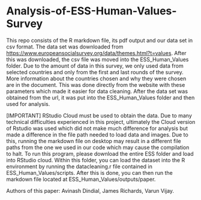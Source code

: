 # Analysis-of-ESS-Human-Values-Survey
This repo consists of the R markdown file, its pdf output and our data set in csv format. The data set was downloaded from https://www.europeansocialsurvey.org/data/themes.html?t=values. After this was downloaded, the csv file was moved into the ESS_Human_Values folder. Due to the amount of data in this survey, we only used data from selected countries and only from the first and last rounds of the survey. More information about the countries chosen and why they were chosen are in the document. 
This was done directly from the website with these parameters which made it easier for data cleaning. After the data set was obtained from the url, it was put into the ESS_Human_Values folder and then used for analysis. 



[IMPORTANT] RStudio Cloud must be used to obtain the data. Due to many technical difficulties experienced in this project, ultimately the Cloud version of Rstudio was used which did not make much difference for analysis but made a difference in the file path needed to load data and images. Due to this, running the markdown file on desktop may result in a different file paths from the one we used in our code which may cause the compilation to halt. 
  To run this program, please download the entire ESS folder and load into RStudio cloud. Within this folder, you can load the dataset into the R environment by running the datacleaning.r file contained in ESS_Human_Values/scripts. 
  After this is done, you can then run the markdown file located at ESS_Human_Values/outputs/paper.


Authors of this paper: Avinash Dindial, James Richards, Varun Vijay. 

